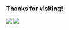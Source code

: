 ### Thanks for visiting!

<div>
<a href="https://github-readme-stats.vercel.app/api?username=kam92&hide=stars,prs&show_icons=true&include_all_commits=true&count_private=true&langs_count=10">
  <img  align="left" src="https://github-readme-stats.vercel.app/api?username=kam92&hide=stars,prs&show_icons=true&include_all_commits=true&count_private=true&langs_count=10e" />
</a>
<a href="https://github-readme-stats.vercel.app/api/top-langs/?username=kam92&theme=tokyonight">
  <img align="left" src="https://github-readme-stats.vercel.app/api/top-langs/?username=kam92&theme=tokyonight" />
</a>
</div>
